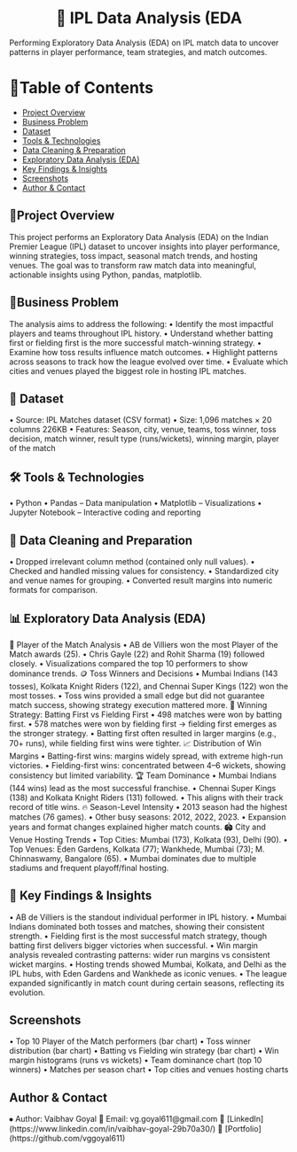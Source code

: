 # <h1 align="center">🏏 IPL Data Analysis (EDA</h1>

Performing Exploratory Data Analysis (EDA) on IPL match data to uncover patterns in player performance, team strategies, and match outcomes.

# 📑Table of Contents
- <a href="#overview"> Project Overview </a>
- <a href="#business-problem"> Business Problem </a>
- <a href="#dataset">Dataset</a>
- <a href="#tools--technologies">Tools & Technologies</a>
- <a href="#data-cleaning--preparation">Data Cleaning & Preparation</a>
- <a href="#exploratory-data-analysis-eda">Exploratory Data Analysis (EDA)</a>
- <a href="#key-findings"> Key Findings & Insights </a>
- <a href="#screenshots">Screenshots</a>
- <a href="#author--contact"> Author & Contact </a>
<h2><a class="anchor" id="overview"></a>🔎Project Overview</h2>
This project performs an Exploratory Data Analysis (EDA) on the Indian Premier League (IPL) dataset to uncover insights into player performance, winning strategies, toss impact, seasonal match trends, and hosting venues.
The goal was to transform raw match data into meaningful, actionable insights using Python, pandas, matplotlib.
<h2><a class="anchor" id="business-problem"></a>🎯Business Problem</h2>
The analysis aims to address the following:
•	Identify the most impactful players and teams throughout IPL history.
• Understand whether batting first or fielding first is the more successful match-winning strategy.
•	Examine how toss results influence match outcomes.
•	Highlight patterns across seasons to track how the league evolved over time.
•	Evaluate which cities and venues played the biggest role in hosting IPL matches.
<h2><a class="anchor" id="dataset"></a>📂 Dataset</h2>
•	Source: IPL Matches dataset (CSV format)
•	Size: 1,096 matches × 20 columns 226KB
•	Features: Season, city, venue, teams, toss winner, toss decision, match winner, result type (runs/wickets), winning margin, player of the match
<h2><a class="anchor" id="tools--technologies"></a>🛠 Tools & Technologies</h2>
•	Python
•	Pandas – Data manipulation
•	Matplotlib – Visualizations
•	Jupyter Notebook – Interactive coding and reporting
<h2><a class="anchor" id="data-cleaning--preparation"></a>🧹 Data Cleaning and Preparation</h2>
•	Dropped irrelevant column method (contained only null values).
•	Checked and handled missing values for consistency.
•	Standardized city and venue names for grouping.
•	Converted result margins into numeric formats for comparison.
<h2><a class="anchor" id="exploratory-data-analysis-eda"></a>📊 Exploratory Data Analysis (EDA)</h2>
🏅 Player of the Match Analysis
•	AB de Villiers won the most Player of the Match awards (25).
•	Chris Gayle (22) and Rohit Sharma (19) followed closely.
•	Visualizations compared the top 10 performers to show dominance trends.
🪙 Toss Winners and Decisions
•	Mumbai Indians (143 tosses), Kolkata Knight Riders (122), and Chennai Super Kings (122) won the most tosses.
•	Toss wins provided a small edge but did not guarantee match success, showing strategy execution mattered more.
🧠 Winning Strategy: Batting First vs Fielding First
•	498 matches were won by batting first.
•	578 matches were won by fielding first → fielding first emerges as the stronger strategy.
•	Batting first often resulted in larger margins (e.g., 70+ runs), while fielding first wins were tighter.
📈 Distribution of Win Margins
•	Batting-first wins: margins widely spread, with extreme high-run victories.
•	Fielding-first wins: concentrated between 4–6 wickets, showing consistency but limited variability.
🏆 Team Dominance
•	Mumbai Indians (144 wins) lead as the most successful franchise.
•	Chennai Super Kings (138) and Kolkata Knight Riders (131) followed.
•	This aligns with their track record of title wins.
🔥 Season-Level Intensity
•	2013 season had the highest matches (76 games).
•	Other busy seasons: 2012, 2022, 2023.
•	Expansion years and format changes explained higher match counts.
🏟️ City and Venue Hosting Trends
•	Top Cities: Mumbai (173), Kolkata (93), Delhi (90).
•	Top Venues: Eden Gardens, Kolkata (77); Wankhede, Mumbai (73); M. Chinnaswamy, Bangalore (65).
•	Mumbai dominates due to multiple stadiums and frequent playoff/final hosting.
<h2><a class="key-findings" id=""></a>📌 Key Findings & Insights</h2>
•	AB de Villiers is the standout individual performer in IPL history.
•	Mumbai Indians dominated both tosses and matches, showing their consistent strength.
•	Fielding first is the most successful match strategy, though batting first delivers bigger victories when successful.
•	Win margin analysis revealed contrasting patterns: wider run margins vs consistent wicket margins.
•	Hosting trends showed Mumbai, Kolkata, and Delhi as the IPL hubs, with Eden Gardens and Wankhede as iconic venues.
•	The league expanded significantly in match count during certain seasons, reflecting its evolution.


<h2><a class="anchor" id="screenshots"></a>Screenshots</h2>
•	Top 10 Player of the Match performers (bar chart)
•	Toss winner distribution (bar chart)
•	Batting vs Fielding win strategy (bar chart)
•	Win margin histograms (runs vs wickets)
•	Team dominance chart (top 10 winners)
•	Matches per season chart
•	Top cities and venues hosting charts

<h2><a class="anchor" id="author--contact"></a>Author & Contact</h2>
⦁	Author: Vaibhav Goyal
📧 Email: vg.goyal611@gmail.com
🔗 [LinkedIn](https://www.linkedin.com/in/vaibhav-goyal-29b70a30/)  
🔗 [Portfolio](https://github.com/vggoyal611)